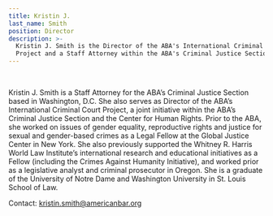 ```yaml
---
title: Kristin J.
last_name: Smith
position: Director
description: >-
  Kristin J. Smith is the Director of the ABA's International Criminal Court
  Project and a Staff Attorney within the ABA's Criminal Justice Section.
---
```


&nbsp;

Kristin J. Smith is a Staff Attorney for the ABA’s Criminal Justice Section based in Washington, D.C. She also serves as Director of the ABA’s International Criminal Court Project, a joint initiative within the ABA’s Criminal Justice Section and the Center for Human Rights. Prior to the ABA, she worked on issues of gender equality, reproductive rights and justice for sexual and gender-based crimes as a Legal Fellow at the Global Justice Center in New York. She also previously supported the Whitney R. Harris World Law Institute’s international research and educational initiatives as a Fellow (including the Crimes Against Humanity Initiative), and worked prior as a legislative analyst and criminal prosecutor in Oregon. She is a graduate of the University of Notre Dame and Washington University in St. Louis School of Law.&nbsp;

Contact:&nbsp;[kristin.smith@americanbar.org](mailto:kristin.smith@americanbar.org)&nbsp;